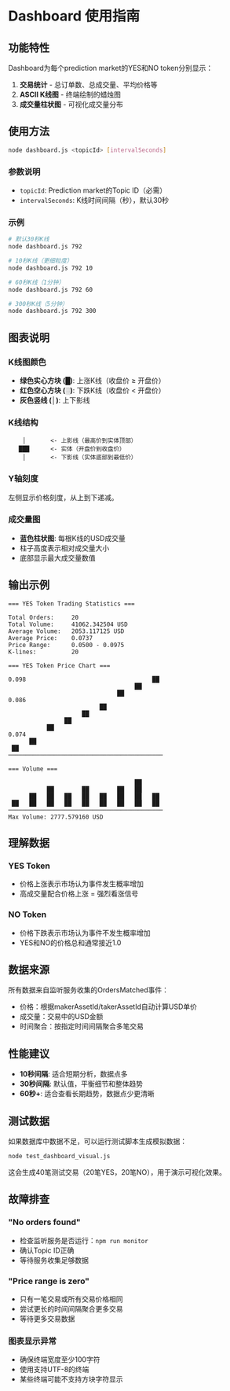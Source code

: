 # Dashboard 使用指南

## 功能特性

Dashboard为每个prediction market的YES和NO token分别显示：

1. **交易统计** - 总订单数、总成交量、平均价格等
2. **ASCII K线图** - 终端绘制的蜡烛图
3. **成交量柱状图** - 可视化成交量分布

## 使用方法

```bash
node dashboard.js <topicId> [intervalSeconds]
```

### 参数说明

- `topicId`: Prediction market的Topic ID（必需）
- `intervalSeconds`: K线时间间隔（秒），默认30秒

### 示例

```bash
# 默认30秒K线
node dashboard.js 792

# 10秒K线（更细粒度）
node dashboard.js 792 10

# 60秒K线（1分钟）
node dashboard.js 792 60

# 300秒K线（5分钟）
node dashboard.js 792 300
```

## 图表说明

### K线图颜色

- **绿色实心方块 (█)**: 上涨K线（收盘价 ≥ 开盘价）
- **红色空心方块 (░)**: 下跌K线（收盘价 < 开盘价）
- **灰色竖线 (│)**: 上下影线

### K线结构

```
    │       <- 上影线（最高价到实体顶部）
   ███      <- 实体（开盘价到收盘价）
    │       <- 下影线（实体底部到最低价）
```

### Y轴刻度

左侧显示价格刻度，从上到下递减。

### 成交量图

- **蓝色柱状图**: 每根K线的USD成交量
- 柱子高度表示相对成交量大小
- 底部显示最大成交量数值

## 输出示例

```
=== YES Token Trading Statistics ===

Total Orders:     20
Total Volume:     41062.342504 USD
Average Volume:   2053.117125 USD
Average Price:    0.0737
Price Range:      0.0500 - 0.0975
K-lines:          20

=== YES Token Price Chart ===

0.098                                    ██
                                    ██
                               ██
0.086
                          ██
                     ██
                ██
           ██
0.074
      ██
 ██
────────────────────────────────────────────

=== Volume ===

                                    ██
           ██        ██        ██   ██
      ██   ██   ██   ██   ██   ██   ██   ██
 ██   ██   ██   ██   ██   ██   ██   ██   ██
────────────────────────────────────────────
Max Volume: 2777.579160 USD
```

## 理解数据

### YES Token

- 价格上涨表示市场认为事件发生概率增加
- 高成交量配合价格上涨 = 强烈看涨信号

### NO Token

- 价格下跌表示市场认为事件不发生概率增加
- YES和NO的价格总和通常接近1.0

## 数据来源

所有数据来自监听服务收集的OrdersMatched事件：

- 价格：根据makerAssetId/takerAssetId自动计算USD单价
- 成交量：交易中的USD金额
- 时间聚合：按指定时间间隔聚合多笔交易

## 性能建议

- **10秒间隔**: 适合短期分析，数据点多
- **30秒间隔**: 默认值，平衡细节和整体趋势
- **60秒+**: 适合查看长期趋势，数据点少更清晰

## 测试数据

如果数据库中数据不足，可以运行测试脚本生成模拟数据：

```bash
node test_dashboard_visual.js
```

这会生成40笔测试交易（20笔YES，20笔NO），用于演示可视化效果。

## 故障排查

### "No orders found"

- 检查监听服务是否运行：`npm run monitor`
- 确认Topic ID正确
- 等待服务收集足够数据

### "Price range is zero"

- 只有一笔交易或所有交易价格相同
- 尝试更长的时间间隔聚合更多交易
- 等待更多交易数据

### 图表显示异常

- 确保终端宽度至少100字符
- 使用支持UTF-8的终端
- 某些终端可能不支持方块字符显示
